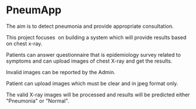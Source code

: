 # PneumApp


The aim is to detect pneumonia and provide appropriate consultation. 

This project focuses  on building a system which will provide results based on chest x-ray.

Patients can answer questionnaire that is epidemiology survey related to symptoms and can upload images of chest X-ray and get the results. 

Invalid images can be reported by the Admin. 

Patient can upload images which must be clear and in jpeg format only.

The valid X-ray images will be processed and results will be predicted either "Pneumonia" or "Normal".








